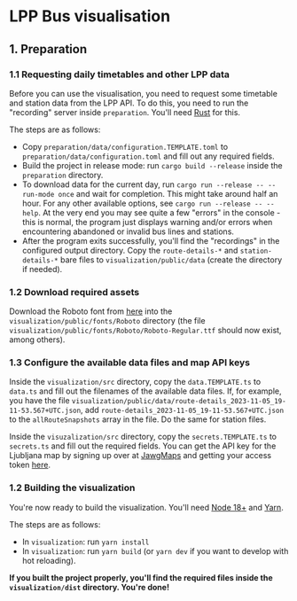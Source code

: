 # LPP Bus visualisation

## 1. Preparation
### 1.1 Requesting daily timetables and other LPP data
Before you can use the visualisation, you need to request some timetable and station data from the LPP API.
To do this, you need to run the "recording" server inside `preparation`. You'll need [Rust](https://www.rust-lang.org/) for this.

The steps are as follows:

- Copy `preparation/data/configuration.TEMPLATE.toml` to `preparation/data/configuration.toml` and fill out any required fields.
- Build the project in release mode: run `cargo build --release` inside the `preparation` directory.
- To download data for the current day, run `cargo run --release -- --run-mode once` and wait for completion. This might take around half an hour.
  For any other available options, see `cargo run --release -- --help`. At the very end you may see quite a few "errors" in the console - this is 
  normal, the program just displays warning and/or errors when encountering abandoned or invalid bus lines and stations.
- After the program exits successfully, you'll find the "recordings" in the configured output directory. 
  Copy the `route-details-*` and `station-details-*` bare files to `visualization/public/data` (create the directory if needed).

### 1.2 Download required assets
Download the Roboto font from [here](https://fonts.google.com/specimen/Roboto) into the `visualization/public/fonts/Roboto` directory 
(the file `visualization/public/fonts/Roboto/Roboto-Regular.ttf` should now exist, among others).

### 1.3 Configure the available data files and map API keys
Inside the `visualization/src` directory, copy the `data.TEMPLATE.ts` to `data.ts` and fill out the filenames of the available 
data files. If, for example, you have the file `visualization/public/data/route-details_2023-11-05_19-11-53.567+UTC.json`,
add `route-details_2023-11-05_19-11-53.567+UTC.json` to the `allRouteSnapshots` array in the file. Do the same for station files.

Inside the `visuzalization/src` directory, copy the `secrets.TEMPLATE.ts` to `secrets.ts` and fill out the required fields.
You can get the API key for the Ljubljana map by signing up over at [JawgMaps](https://www.jawg.io/en/) and getting your
access token [here](https://www.jawg.io/lab/access-tokens).

### 1.2 Building the visualization
You're now ready to build the visualization. You'll need [Node 18+](https://nodejs.org/en) and [Yarn](https://yarnpkg.com/).

The steps are as follows:
- In `visualization`: run `yarn install`
- In `visualization`: run `yarn build` (or `yarn dev` if you want to develop with hot reloading).

**If you built the project properly, you'll find the required files inside the `visualization/dist` directory. You're done!**

